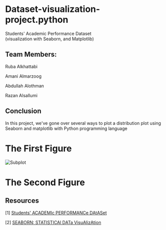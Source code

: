 # Dataset-visualization-project.python
Students' Academic Performance Dataset  
(visualization with Seaborn, and Matplotlib)

## Team Members:
Ruba Alkhattabi

Amani Almarzoog 

Abdullah Alothman

Razan Alsallumi

## Conclusion
In this project, we've gone over several ways to plot a distribution plot using 
Seaborn and matplotlib with Python programming language

# The First Figure
![Subplot](https://user-images.githubusercontent.com/81245467/120941096-80988d80-c729-11eb-9728-25360217cfac.jpg)
# The Second Figure


## Resources
[1] [Students' ACADEMIc PERFORMANCe DAtASet](https://www.kaggle.com/aljarah/xAPI-Edu-Data)

[2] [SEABORN: STATISTICAl DATa VisuAlizAtion](https://seaborn.pydata.org/)

